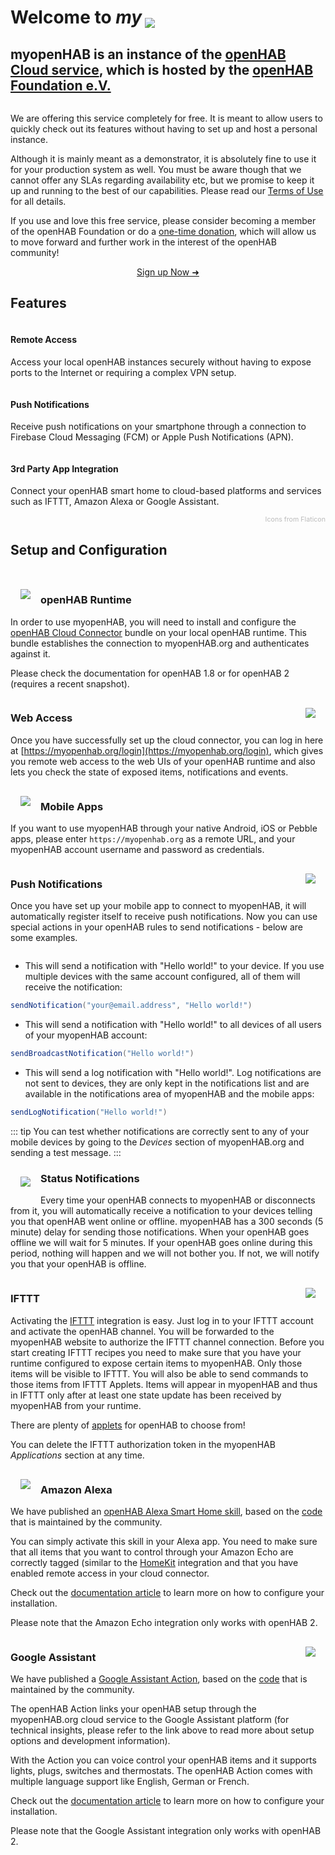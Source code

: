 <h1 class="big-title header">Welcome to <em>my</em><img style="vertical-align: bottom; margin-left: 5px;" class="openhab-header" src="/openhab.png"></h1>

<h2 class="subtitle">myopenHAB is an instance of the <a target="_blank" href="https://github.com/openhab/openhab-cloud">openHAB Cloud service</a>, which is hosted by the <a target="_blank" href="https://www.openhabfoundation.org/">openHAB Foundation e.V.</a></h2>

<img class="slide-illustration jumbotron-illustration" src="/images/hero.jpg" alt="">

We are offering this service completely for free. It is meant to allow users to quickly check out its features without having to set up and host a personal instance.

Although it is mainly meant as a demonstrator, it is absolutely fine to use it for your production system as well. You must be aware though that we cannot offer any SLAs regarding availability etc, but we promise to keep it up and running to the best of our capabilities. Please read our [Terms of Use](terms.html) for all details.

If you use and love this free service, please consider becoming a member of the openHAB Foundation or do a [one-time donation](https://www.openhab.org/about/donate.html), which will allow us to move forward and further work in the interest of the openHAB community!

<div style="text-align: center">
<a class="sign-up-button" href="https://myopenhab.org/login">Sign up Now ➜</a>
</div>

<h2 class="big-title">Features</h2>

  <div class="home">
    <div class="features">
      <div class="feature">
        <div class="panel panel-default text-center">
          <div class="panel-body">
            <img class="img-rounded" src="./images/001-home-automation.svg" alt="">
          </div>
          <div class="panel-heading">
            <h4>Remote Access</h4>
            <p>Access your local openHAB instances securely without having to expose ports to the Internet or requiring a complex VPN setup.</p>
          </div>
        </div>
      </div>
      <div class="feature">
        <div class="panel panel-default text-center">
          <div class="panel-body mb_panel-heading">
            <img class="img-rounded" src="./images/002-mobile-mail.svg" alt="">
          </div>
          <div class="panel-heading">
            <h4>Push Notifications</h4>
            <p>Receive push notifications on your smartphone through a connection to Firebase Cloud Messaging (FCM) or Apple Push Notifications (APN).</p>
          </div>
        </div>
      </div>
      <div class="feature">
        <div class="panel panel-default text-center">
          <div class="panel-body">
            <img class="img-rounded" src="./images/003-cloud.svg" alt="">
          </div>
          <div class="panel-heading">
            <h4>3rd Party App Integration</h4>
            <p>Connect your openHAB smart home to cloud-based platforms and services such as IFTTT, Amazon Alexa or Google Assistant.</p>
          </div>
        </div>
      </div>
    </div>
  </div>

<router-link to="/imprint.html#icon-attribution" style="font-size: 8pt; color: #bbb; display: block; text-align: right">Icons from Flaticon</router-link>

<h2 class="big-title">Setup and Configuration</h2>

<br />

<img src="./images/connector.png" style="float:left; margin: 1rem;">

### openHAB Runtime

In order to use myopenHAB, you will need to install and configure the [openHAB Cloud Connector](https://www.openhab.org/addons/integrations/openhabcloud/) bundle on your local openHAB runtime. This bundle establishes the connection to myopenHAB.org and authenticates against it.

Please check the documentation for openHAB 1.8 or for openHAB 2 (requires a recent snapshot).

<div style="clear:both"></div>

<img src="./images/web.png" style="float:right; margin: 1rem;">

### Web Access

Once you have successfully set up the cloud connector, you can log in here at [https://myopenhab.org/login](https://myopenhab.org/login), which gives you remote web access to the web UIs of your openHAB runtime and also lets you check the state of exposed items, notifications and events.

<div style="clear:both"></div>

<img src="./images/app.jpg" style="float:left; margin: 1rem;">

### Mobile Apps

If you want to use myopenHAB through your native Android, iOS or Pebble apps, please enter `https://myopenhab.org` as a remote URL, and your myopenHAB account username and password as credentials.

<div style="clear:both"></div>

<img src="./images/notification.jpg" style="float:right; margin: 1rem;">

### Push Notifications

Once you have set up your mobile app to connect to myopenHAB, it will automatically register itself to receive push notifications. Now you can use special actions in your openHAB rules to send notifications - below are some examples.

<div style="clear:both"></div>

- This will send a notification with "Hello world!" to your device. If you use multiple devices with the same account configured, all of them will receive the notification:

```java
sendNotification("your@email.address", "Hello world!")
```

- This will send a notification with "Hello world!" to all devices of all users of your myopenHAB account:

```java
sendBroadcastNotification("Hello world!")
```

- This will send a log notification with "Hello world!". Log notifications are not sent to devices, they are only kept in the notifications list and are available in the notifications area of myopenHAB and the mobile apps:

```java
sendLogNotification("Hello world!")
```

::: tip
You can test whether notifications are correctly sent to any of your mobile devices by going to the _Devices_ section of myopenHAB.org and sending a test message.
:::

<img src="./images/notification2.png" style="float:left; margin: 1rem;">

### Status Notifications

Every time your openHAB connects to myopenHAB or disconnects from it, you will automatically receive a notification to your devices telling you that openHAB went online or offline. myopenHAB has a 300 seconds (5 minute) delay for sending those notifications. When your openHAB goes offline we will wait for 5 minutes. If your openHAB goes online during this period, nothing will happen and we will not bother you. If not, we will notify you that your openHAB is offline.

<div style="clear:both"></div>

<img src="./images/ifttt.jpg" style="float:right; margin: 1rem;">

### IFTTT

Activating the [IFTTT](https://ifttt.com/services/openhab) integration is easy. Just log in to your IFTTT account and activate the openHAB channel. You will be forwarded to the myopenHAB website to authorize the IFTTT channel connection. Before you start creating IFTTT recipes you need to make sure that you have your runtime configured to expose certain items to myopenHAB. Only those items will be visible to IFTTT. You will also be able to send commands to those items from IFTTT Applets. Items will appear in myopenHAB and thus in IFTTT only after at least one state update has been received by myopenHAB from your runtime.

There are plenty of [applets](https://ifttt.com/search/query/openhab) for openHAB to choose from!

You can delete the IFTTT authorization token in the myopenHAB _Applications_ section at any time.

<div style="clear:both"></div>

<img src="./images/echo.jpg" style="float:left; margin: 1rem;">

### Amazon Alexa

We have published an [openHAB Alexa Smart Home skill](https://www.amazon.de/openHAB-Foundation/dp/B01MTY7Z5L), based on the [code](https://github.com/openhab/openhab-alexa) that is maintained by the community.

You can simply activate this skill in your Alexa app. You need to make sure that all items that you want to control through your Amazon Echo are correctly tagged (similar to the [HomeKit](http://www.openhab.org/addons/integrations/homekit/) integration and that you have enabled remote access in your cloud connector.

Check out the [documentation article](https://www.openhab.org/docs/ecosystem/alexa/) to learn more on how to configure your installation.

Please note that the Amazon Echo integration only works with openHAB 2.

<div style="clear:both"></div>

<img src="./images/googlehome.jpg" style="float:right; margin: 1rem;">

### Google Assistant

We have published a [Google Assistant Action](https://assistant.google.com/services/a/uid/000000f5c61c627e?hl=en-US&source=web), based on the [code](https://github.com/openhab/openhab-google-assistant) that is maintained by the community.

The openHAB Action links your openHAB setup through the myopenHAB.org cloud service to the Google Assistant platform (for technical insights, please refer to the link above to read more about setup options and development information).

With the Action you can voice control your openHAB items and it supports lights, plugs, switches and thermostats. The openHAB Action comes with multiple language support like English, German or French.

Check out the [documentation article](https://www.openhab.org/docs/ecosystem/google-assistant/) to learn more on how to configure your installation.

Please note that the Google Assistant integration only works with openHAB 2.

<div style="clear:both"></div>


<style lang="stylus">
.sign-up-button
    margin 2rem
    display inline-block
    text-align center
    font-size 1rem
    color #ff6600
    padding 0.8rem 1.6rem
    border-radius 4px
    font-family 'Open Sans', sans-serif
    font-weight bold
    transition background-color .1s ease
    box-sizing border-box
    border 2px solid #ff6600
    &:hover
        background-color #ff6600
        color white
        text-decoration none !important

.feature
    text-align center
    img
        height 150px
    h4
        font-family 'Open Sans', sans-serif
        font-weight bold
        font-size 14pt
</style>
